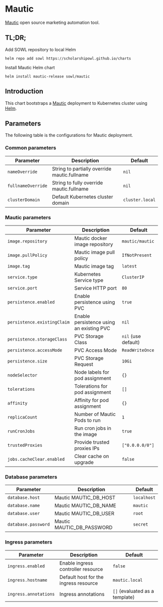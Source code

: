 # Mautic
[Mautic](https://www.mautic.org/) open source marketing automation tool.


## TL;DR;
Add SOWL repository to local Helm
```shell
helm repo add sowl https://scholarshipowl.github.io/charts
```

Install Mautic Helm chart
```shell
helm install mautic-release sowl/mautic
```

## Introduction
This chart bootstraps a [Mautic](https://www.mautic.org) deployment to Kubernetes cluster using [Helm](http://helm.sh).

## Parameters
The following table is the configurations for Mautic deployment.

### Common parameters
 
| Parameter                 | Description                                     | Default                                                 |
|---------------------------|-------------------------------------------------|---------------------------------------------------------|
| `nameOverride`            | String to partially override mautic.fullname | `nil`                                                   |
| `fullnameOverride`        | String to fully override mautic.fullname     | `nil`                                                   |
| `clusterDomain`           | Default Kubernetes cluster domain               | `cluster.local`                                         |

### Mautic parameters

| Parameter                   | Description                              | Default             |
|-----------------------------|------------------------------------------|---------------------|
| `image.repository`          | Mautic docker image repository           | `mautic/mautic`     |
| `image.pullPolicy`          | Mautic image pull policy                 | `IfNotPresent`      |
| `image.tag`                 | Mautic image tag                         | `latest`            |
| `service.type`              | Kubernetes Service type                  | `ClusterIP`         |
| `service.port`              | Service HTTP port                        | `80`                |
| `persistence.enabled`       | Enable persistence using PVC             | `true`              |
| `persistence.existingClaim` | Enable persistence using an existing PVC | `nil`               |
| `persistence.storageClass`  | PVC Storage Class                        | `nil` (use default) |
| `persistence.accessMode`    | PVC Access Mode                          | `ReadWriteOnce`     |
| `persistence.size`          | PVC Storage Request                      | `10Gi`              |
| `nodeSelector`              | Node labels for pod assignment           | `{}`                |
| `tolerations`               | Tolerations for pod assignment           | `[]`                |
| `affinity`                  | Affinity for pod assignment              | `{}`                |
| `replicaCount`              | Number of Mautic Pods to run             | `1`                 |
| `runCronJobs`               | Run cron jobs in the image               | `true`              |
| `trustedProxies`            | Provide trusted proxies IPs              | `["0.0.0.0/0"]`     |
| `jobs.cacheClear.enabled`   | Clear cache on upgrade                   | `false`             |

### Database parameters

| Parameter                   | Description                              | Default             |
|-----------------------------|------------------------------------------|---------------------|
| `database.host`             | Mautic MAUTIC_DB_HOST                    | `localhost`         |
| `database.name`             | Mautic MAUTIC_DB_NAME                    | `mautic`            |
| `database.user`             | Mautic MAUTIC_DB_USER                    | `root`              |
| `database.password`         | Mautic MAUTIC_DB_PASSWORD                | `secret`            |

### Ingress parameters

| Parameter                         | Description                                              | Default                        |
|-----------------------------------|----------------------------------------------------------|--------------------------------|
| `ingress.enabled`                 | Enable ingress controller resource                       | `false`                        |
| `ingress.hostname`                | Default host for the ingress resource                    | `mautic.local`                 |
| `ingress.annotations`             | Ingress annotations                                      | `[]` (evaluated as a template) |